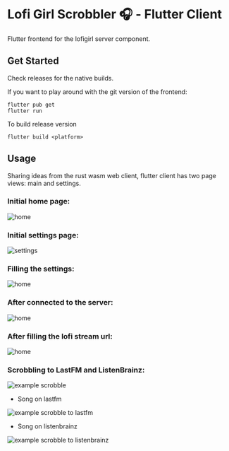 # Lofi Girl Scrobbler 🎧 - Flutter Client

Flutter frontend for the lofigirl server component.

## Get Started

Check releases for the native builds. 

If you want to play around with the git version of the frontend:

```
flutter pub get
flutter run
```

To build release version

```
flutter build <platform>
```

## Usage

Sharing ideas from the rust wasm web client, flutter client has two page views: main and settings.

### Initial home page:

![home](images/before_login.png)

### Initial settings page:

![settings](images/empty_settings.png)

### Filling the settings:

![home](images/filled_settings.png)

### After connected to the server:

![home](images/ready_1.png)

### After filling the lofi stream url:

![home](images/ready_2.png)

### Scrobbling to LastFM and ListenBrainz:

![example scrobble](images/example_song.png)

- Song on lastfm

![example scrobble to lastfm](images/example_song_lastfm.png)

- Song on listenbrainz

![example scrobble to listenbrainz](images/example_song_listenbrainz.png)